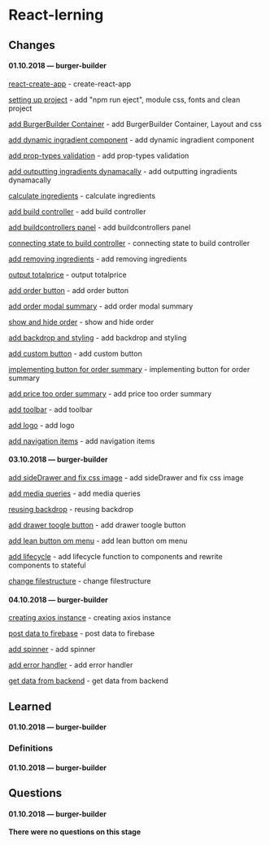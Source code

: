 # React-lerning

## Changes

#### 01.10.2018 — burger-builder
[react-create-app](https://github.com/Mikele11/React-lerning/commit/9a1ae851517f8581694737e991cd4b65f0dc2eb5) - create-react-app

[setting up project](https://github.com/Mikele11/React-lerning/commit/dd356804e0f0a12c9f4d25e99670229d27340882) - add "npm run eject", module css, fonts and clean project

[add BurgerBuilder Container](https://github.com/Mikele11/React-lerning/commit/9c68e1a98f2de64d15b287f7303b7d85fd2f2bb5) - add BurgerBuilder Container, Layout and css

[add dynamic ingradient component](https://github.com/Mikele11/React-lerning/commit/9e0d69043c77939fc3b94e19fb0e327f0f9310d7) - add dynamic ingradient component

[add prop-types validation](https://github.com/Mikele11/React-lerning/commit/adcb9ce1cf5ac3b2961f3cf2d8f6840af462821a) - add prop-types validation

[add outputting ingradients dynamacally](https://github.com/Mikele11/React-lerning/commit/da9adb690ed2eef871fd13360989b1e1198996c5) - add outputting ingradients dynamacally

[calculate ingredients](https://github.com/Mikele11/React-lerning/commit/df201e71682ea38928a079d3965c9d772ff27ec4) - calculate ingredients

[add build controller](https://github.com/Mikele11/React-lerning/commit/463483d24d87de7f7a2c170e59cb14a5bf0cd315) - add build controller

[add buildcontrollers panel](https://github.com/Mikele11/React-lerning/commit/50f6b0397a5864336cf42a7ebcaa97ff691584ec) - add buildcontrollers panel

[connecting state to build controller](https://github.com/Mikele11/React-lerning/commit/7d412272b92537864667c946b33a5d5d0f121a1c) - connecting state to build controller

[add removing ingredients](https://github.com/Mikele11/React-lerning/commit/0044e44dcbee84f1afe9449f81b1e3114272451c) - add removing ingredients

[output totalprice](https://github.com/Mikele11/React-lerning/commit/7db673224be64c515795e8de683389805cb8931f) - output totalprice

[add order button](https://github.com/Mikele11/React-lerning/commit/ab85c3e45f6ed5730f6ce6a723e92dd82afeed19) - add order button

[add order modal summary](https://github.com/Mikele11/React-lerning/commit/bcb4ae8a6c9f45ec0dcf71bcf2a6d1570bf10614) - add order modal summary

[show and hide order](https://github.com/Mikele11/React-lerning/commit/ef618edef093fb93346b2788e21930a08615c2fe) - show and hide order

[add backdrop and styling](https://github.com/Mikele11/React-lerning/commit/40087236abf0e262a3048b91a05c8bf1c7186f1c) - add backdrop and styling

[add custom button](https://github.com/Mikele11/React-lerning/commit/06c037950beb0ec874d40fa4140a86c38d37c087) - add custom button

[implementing button for order summary](https://github.com/Mikele11/React-lerning/commit/58c5f56121e93e11b62f421fc468c250970f3a2d) - implementing button for order summary

[add price too order summary](https://github.com/Mikele11/React-lerning/commit/5b458230e97fa58653cf71d41223d2d41a064cd3) - add price too order summary

[add toolbar](https://github.com/Mikele11/React-lerning/commit/94389e9ed6e82ec99a757b12a46537e8af3ddfb1) - add toolbar

[add logo](https://github.com/Mikele11/React-lerning/commit/68f0206181467eb1fdae14f9a06b25ed55d3c187) - add logo

[add navigation items](https://github.com/Mikele11/React-lerning/commit/673b7e951c4e331d32f55a23e571dde11920a825) - add navigation items

#### 03.10.2018 — burger-builder
[add sideDrawer and fix css image](https://github.com/Mikele11/React-lerning/commit/881e17fe0f1ab9a6f7a9eaad5f84f13a326933a2) - add sideDrawer and fix css image

[add media queries](https://github.com/Mikele11/React-lerning/commit/7db1ea74bc48b402e77b92c2a5ccd863396a04a7) - add media queries

[reusing backdrop](https://github.com/Mikele11/React-lerning/commit/308aa63d31f8fb8fe28be2b81d2bcf6abea99056) - reusing backdrop

[add drawer toogle button](https://github.com/Mikele11/React-lerning/commit/7e4cf21e105391843f9890c8c1c7e811d7814f67) - add drawer toogle button

[add lean button om menu](https://github.com/Mikele11/React-lerning/commit/5a80757804f8f39fdc50905a81370919b321eaee) - add lean button om menu

[add lifecycle](https://github.com/Mikele11/React-lerning/commit/92505a1f17d23a8335cb7ddeb87b93d5f9a012b0) - add lifecycle function to components and rewrite components to stateful

[change filestructure](https://github.com/Mikele11/React-lerning/commit/1b05e4a5f20311dfb674f8a6f63d9377136af4d4) - change filestructure

#### 04.10.2018 — burger-builder
[creating axios instance](https://github.com/Mikele11/React-lerning/commit/1e36169d9ad3f1e17603b72ca7e0e0d6520f7930) - creating axios instance

[post data to firebase](https://github.com/Mikele11/React-lerning/commit/2964468e07c64fdc11854ce6a86147184fb141b4) - post data to firebase

[add spinner](https://github.com/Mikele11/React-lerning/commit/db43080d4c836b7659e6c595813929be90308705) - add spinner

[add error handler](https://github.com/Mikele11/React-lerning/commit/f8bfb253f67c5b104dac14f9e8bb251fed293776) - add error handler

[get data from backend](https://github.com/Mikele11/React-lerning/commit/4ed39ed6b5134a822c85c0300bf95fd56e2568df) - get data from backend


## Learned

#### 01.10.2018 — burger-builder


### Definitions

#### 01.10.2018 — burger-builder


## Questions

#### 01.10.2018 — burger-builder

**There were no questions on this stage**


